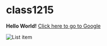 # class1215

**Hello World!**
[Click here to go to Google](www.google.com)

![List item](https://cdn.pixabay.com/photo/2017/05/29/15/34/kitten-2354016__340.jpg)
